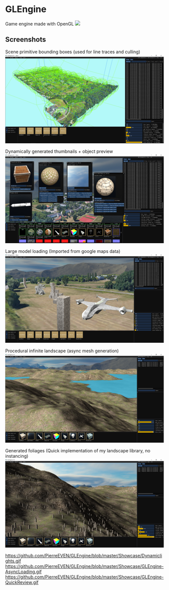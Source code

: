 
# GLEngine

Game engine made with OpenGL
[![](https://github.com/PierreEVEN/GLEngine/blob/master/Showcase/GLEngine-QuickReview.gif?raw=true)](https://www.youtube.com/watch?v=yvfDptMhhlw)

## Screenshots

Scene primitive bounding boxes (used for line traces and culling)
![](https://github.com/PierreEVEN/GLEngine/blob/master/Showcase/DynamicBoundingBoxes.png?raw=true)

Dynamically generated thumbnails + object preview
![](https://github.com/PierreEVEN/GLEngine/blob/master/Showcase/Dynamic_thumbnails.png?raw=true)

Large model loading (Imported from google maps data)
![](https://github.com/PierreEVEN/GLEngine/blob/master/Showcase/LargeModelLoading.png?raw=true)

Procedural infinite landscape (async mesh generation)
![](https://github.com/PierreEVEN/GLEngine/blob/master/Showcase/ProceduralLandscape.png?raw=true)

Generated foliages (Quick implementation of my landscape library, no instancing)
![](https://github.com/PierreEVEN/GLEngine/blob/master/Showcase/ProceduralLandscaleAndFoliage.png?raw=true)

https://github.com/PierreEVEN/GLEngine/blob/master/Showcase/Dynamiclights.gif
https://github.com/PierreEVEN/GLEngine/blob/master/Showcase/GLEngine-AsyncLoading.gif
https://github.com/PierreEVEN/GLEngine/blob/master/Showcase/GLEngine-QuickReview.gif




